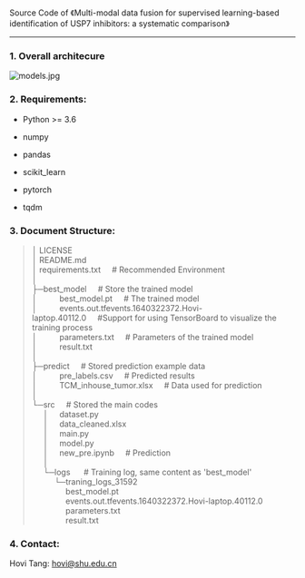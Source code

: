 Source Code of 《Multi-modal data fusion for supervised learning-based identification of USP7 inhibitors: a systematic comparison》

---

### 1. Overall architecure

![models.jpg](https://s2.loli.net/2022/06/19/m5AThJk9MV87uqx.jpg)


### 2. Requirements:

- Python >= 3.6

- numpy

- pandas

- scikit_learn

- pytorch

- tqdm

  

### 3. Document Structure:

> │  LICENSE </br>
> │  README.md </br>
> │  requirements.txt&nbsp;&nbsp;&nbsp;&nbsp;&nbsp;# Recommended Environment </br>
> │  </br>
> ├─best_model&nbsp;&nbsp;&nbsp;&nbsp;&nbsp;# Store the trained model</br>
> │&nbsp;&nbsp;&nbsp;&nbsp;&nbsp;&nbsp;&nbsp;&nbsp;&nbsp;&nbsp;best_model.pt&nbsp;&nbsp;&nbsp;&nbsp;&nbsp;# The trained model</br>
> │&nbsp;&nbsp;&nbsp;&nbsp;&nbsp;&nbsp;&nbsp;&nbsp;&nbsp;&nbsp;events.out.tfevents.1640322372.Hovi-laptop.40112.0&nbsp;&nbsp;&nbsp;&nbsp;&nbsp;#Support for using TensorBoard to visualize the training process</br>
> │&nbsp;&nbsp;&nbsp;&nbsp;&nbsp;&nbsp;&nbsp;&nbsp;&nbsp;&nbsp;parameters.txt&nbsp;&nbsp;&nbsp;&nbsp;&nbsp;# Parameters of the trained model</br>
> │&nbsp;&nbsp;&nbsp;&nbsp;&nbsp;&nbsp;&nbsp;&nbsp;&nbsp;&nbsp;result.txt			 </br>
> │      </br>
> ├─predict&nbsp;&nbsp;&nbsp;&nbsp;&nbsp;# Stored prediction example data</br>
> │&nbsp;&nbsp;&nbsp;&nbsp;&nbsp;&nbsp;&nbsp;&nbsp;&nbsp;&nbsp;pre_labels.csv&nbsp;&nbsp;&nbsp;&nbsp;&nbsp;#  Predicted results</br>
> │&nbsp;&nbsp;&nbsp;&nbsp;&nbsp;&nbsp;&nbsp;&nbsp;&nbsp;&nbsp;TCM_inhouse_tumor.xlsx&nbsp;&nbsp;&nbsp;&nbsp;&nbsp;# Data used for prediction</br>
> │      </br>
> └─src&nbsp;&nbsp;&nbsp;&nbsp;&nbsp;# Stored the main codes</br>
> &nbsp;&nbsp;&nbsp;&nbsp;&nbsp;│&nbsp;&nbsp;&nbsp;&nbsp;&nbsp;dataset.py</br>
> &nbsp;&nbsp;&nbsp;&nbsp;&nbsp;│&nbsp;&nbsp;&nbsp;&nbsp;&nbsp;data_cleaned.xlsx</br>
> &nbsp;&nbsp;&nbsp;&nbsp;&nbsp;│&nbsp;&nbsp;&nbsp;&nbsp;&nbsp;main.py</br>
> &nbsp;&nbsp;&nbsp;&nbsp;&nbsp;│&nbsp;&nbsp;&nbsp;&nbsp;&nbsp;model.py</br>
> &nbsp;&nbsp;&nbsp;&nbsp;&nbsp;│&nbsp;&nbsp;&nbsp;&nbsp;&nbsp;new_pre.ipynb&nbsp;&nbsp;&nbsp;&nbsp;&nbsp;# Prediction</br>
> &nbsp;&nbsp;&nbsp;&nbsp;&nbsp;│  </br>
> &nbsp;&nbsp;&nbsp;&nbsp;&nbsp;└─logs&nbsp;&nbsp;&nbsp;&nbsp;&nbsp; # Training log, same content as 'best_model'</br>
> &nbsp;&nbsp;&nbsp;&nbsp;&nbsp;&nbsp;&nbsp;&nbsp;&nbsp;&nbsp;└─traning_logs_31592</br>
> &nbsp;&nbsp;&nbsp;&nbsp;&nbsp;&nbsp;&nbsp;&nbsp;&nbsp;&nbsp;&nbsp;&nbsp;&nbsp;&nbsp;&nbsp;best_model.pt</br>
> &nbsp;&nbsp;&nbsp;&nbsp;&nbsp;&nbsp;&nbsp;&nbsp;&nbsp;&nbsp;&nbsp;&nbsp;&nbsp;&nbsp;&nbsp;events.out.tfevents.1640322372.Hovi-laptop.40112.0</br>
> &nbsp;&nbsp;&nbsp;&nbsp;&nbsp;&nbsp;&nbsp;&nbsp;&nbsp;&nbsp;&nbsp;&nbsp;&nbsp;&nbsp;&nbsp;parameters.txt</br>
> &nbsp;&nbsp;&nbsp;&nbsp;&nbsp;&nbsp;&nbsp;&nbsp;&nbsp;&nbsp;&nbsp;&nbsp;&nbsp;&nbsp;&nbsp;result.txt</br>

 

### 4. Contact:

Hovi Tang: hovi@shu.edu.cn
